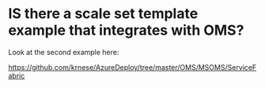 <properties
    pageTitle="IS there a scale set template example that integrates with OMS"
    description="IS there a scale set template example that integrates with OMS"
    service="scalesets"
    author="negat"
    displayOrder="44"
    selfHelpType="resource"
    supportTopicIds=""
    productPesIds=""
    resourceTags=""
    cloudEnvironments="public"
/>

# IS there a scale set template example that integrates with OMS?


Look at the second example here:

https://github.com/krnese/AzureDeploy/tree/master/OMS/MSOMS/ServiceFabric
   